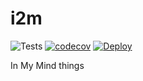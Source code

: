 # i2m
![Tests](https://github.com/ABuarque/i2m/workflows/Tests/badge.svg) [![codecov](https://codecov.io/gh/ABuarque/i2m/branch/master/graph/badge.svg?token=JZX4EFQKZS)](https://codecov.io/gh/ABuarque/i2m) [![Deploy](https://github.com/ABuarque/i2m/workflows/Deploy/badge.svg)](https://i2m-app.herokuapp.com/)


In My Mind things
